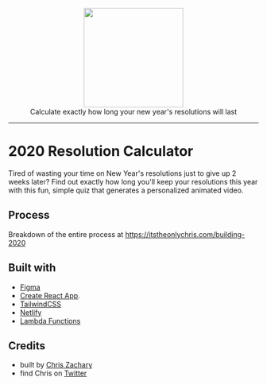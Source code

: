 <p align="center">
    <a href="https://2020.itstheonlychris.com/" target="_blank"><img width="200" src="https://itstheonlychris.com/wp-content/uploads/2020/02/Product_Hunt_GIF.gif"></a><br>
    Calculate exactly how long your new year's resolutions will last
</p>


-----


# 2020 Resolution Calculator
Tired of wasting your time on New Year's resolutions just to give up 2 weeks later? Find out exactly how long you'll keep your resolutions this year with this fun, simple quiz that generates a personalized animated video.

## Process

Breakdown of the entire process at https://itstheonlychris.com/building-2020

## Built with 

- [Figma](https://www.figma.com)
- [Create React App](https://github.com/facebook/create-react-app).
- [TailwindCSS](https://tailwindcss.com/)
- [Netlify](https://www.netlify.com/)
- [Lambda Functions](https://www.netlify.com/products/functions/)

## Credits

- built by [Chris Zachary](https://itstheonlychris.com)
- find Chris on [Twitter](https://twitter.com/itstheonlychris)
